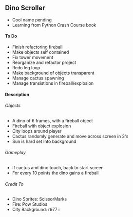 ## Dino Scroller
- Cool name pending
- Learning from Python Crash Course book

#### To Do
- Finish refactoring fireball
- Make objects self contained
- Fix tower movement
- Reorganize and refactor project
- Redo leg loop
- Make background of objects transparent
- Manage cactus spawning
- Manage transistions in fireball/explosion

#### Description
###### Objects
- A dino of 6 frames, with a fireball object
- Fireball with object explosion
- City loops around player
- Cactus randomly generate and move across screen in 3's
- Sun is hard set into background

###### Gameplay
- If cactus and dino touch, back to start screen
- For every 10 points the dino gains a fireball 

###### Credit To
- Dino Sprites: ScissorMarks
- Fire: Pow Studios
- City Background: r977
i
